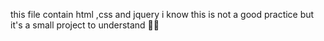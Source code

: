 this file contain html ,css and jquery 
i know this is not a good practice but it's a small project to understand 😶‍🌫️
